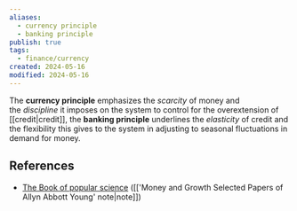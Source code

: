 ```yaml
---
aliases:
  - currency principle
  - banking principle
publish: true
tags:
  - finance/currency
created: 2024-05-16
modified: 2024-05-16
---
```

The **currency principle** emphasizes the _scarcity_ of money and the _discipline_ it imposes on the system to control for the overextension of [[credit|credit]], the **banking principle** underlines the _elasticity_ of credit and the flexibility this gives to the system in adjusting to seasonal fluctuations in demand for money.

## References
- [The Book of popular science](https://archive.org/details/bookofpopularsci00unse) ([['Money and Growth Selected Papers of Allyn Abbott Young' note|note]])